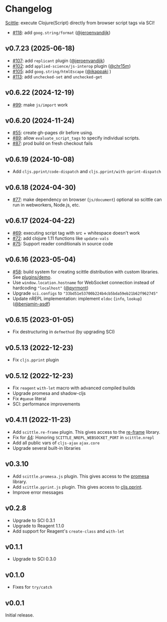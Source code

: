 # Changelog

[Scittle](https://github.com/babashka/scittle): execute Clojure(Script) directly from browser script tags via SCI!

<!-- To create a new NPM release: -->

<!-- - Run `bb npm-publish`: this will compile, bump patch version, create tag and and push to npm and Github -->
<!-- - `bb replace-version 0.6.22 0.7.23` -->
<!-- - Create Github release with updated links from `doc/links.md` -->
<!-- - `bb gh-pages` -->

- [#118](https://github.com/babashka/scittle/issues/118): add `goog.string/format` ([@jeroenvandijk](https://github.com/jeroenvandijk))

## v0.7.23 (2025-06-18)

- [#107](https://github.com/babashka/scittle/issues/107): add `replicant` plugin ([@jeroenvandijk](https://github.com/jeroenvandijk))
- [#102](https://github.com/babashka/scittle/issues/102): add `applied-science/js-interop` plugin ([@chr15m](https://github.com/chr15m))
- [#105](https://github.com/babashka/scittle/issues/105): add `goog.string/htmlEscape` ([@ikappaki](https://github.com/ikappaki) )
- [#113](https://github.com/babashka/scittle/issues/113): add `unchecked-set` and `unchecked-get`

## v0.6.22 (2024-12-19)

- [#99](https://github.com/babashka/scittle/issues/99): make `js/import` work

## v0.6.20 (2024-11-24)

- [#55](https://github.com/babashka/scittle/issues/55): create gh-pages dir before using.
- [#89](https://github.com/babashka/scittle/issues/89): allow `evaluate_script_tags` to specify individual scripts.
- [#87](https://github.com/babashka/scittle/issues/87): prod build on fresh checkout fails

## v0.6.19 (2024-10-08)

- Add `cljs.pprint/code-dispatch` and `cljs.pprint/with-pprint-dispatch`

## v0.6.18 (2024-04-30)

- [#77](https://github.com/babashka/scittle/issues/77): make dependency on browser (`js/document`) optional so scittle can run in webworkers, Node.js, etc.

## v0.6.17 (2024-04-22)

- [#69](https://github.com/babashka/scittle/issues/69): executing script tag with src + whitespace doesn't work
- [#72](https://github.com/babashka/scittle/issues/72): add clojure 1.11 functions like `update-vals`
- [#75](https://github.com/babashka/scittle/issues/75): Support reader conditionals in source code

## v0.6.16 (2023-05-04)

- [#58](https://github.com/babashka/scittle/issues/58): build system for creating scittle distribution with custom libraries. See [plugins/demo](plugins/demo).
- Use `window.location.hostname` for WebSocket connection instead of hardcoding `"localhost"` ([@pyrmont](https://github.com/pyrmont))
- Upgrade `sci.configs` to `"33bd51e53700b224b4cb5bda59eb21b62f962745"`
- Update nREPL implementation: implement `eldoc` (`info`, `lookup`) ([@benjamin-asdf](https://github.com/benjamin-asdf))

## v0.6.15 (2023-01-05)

- Fix destructuring in `defmethod` (by upgrading SCI)

## v0.5.13 (2022-12-23)

- Fix `cljs.pprint` plugin

## v0.5.12 (2022-12-23)

- Fix `reagent` `with-let` macro with advanced compiled builds
- Upgrade promesa and shadow-cljs
- Fix `#queue` literal
- SCI: performance improvements

## v0.4.11 (2022-11-23)

- Add `scittle.re-frame` plugin. This gives access to the
  [re-frame](https://github.com/day8/re-frame) library.
- Fix for [44](https://github.com/babashka/scittle/issues/44): Honoring `SCITTLE_NREPL_WEBSOCKET_PORT` in `scittle.nrepl`
- Add all public vars of `cljs-ajax` `ajax.core`
- Upgrade several built-in libraries

## v0.3.10

- Add `scittle.promesa.js` plugin. This gives access to the [promesa](https://cljdoc.org/d/funcool/promesa/8.0.450/doc/user-guide) library.
- Add `scittle.pprint.js` plugin. This gives access to [cljs.pprint](https://cljs.github.io/api/cljs.pprint/).
- Improve error messages

## v0.2.8

- Upgrade to SCI 0.3.1
- Upgrade to Reagent 1.1.0
- Add support for Reagent's `create-class` and `with-let`

## v0.1.1

- Upgrade to SCI 0.3.0

## v0.1.0

- Fixes for `try/catch`

## v0.0.1

Initial release.
